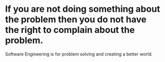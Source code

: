 # If you are not doing something about the problem then you do not have the right to complain about the problem.
Software Engineering is for problem solving and creating a better world.
